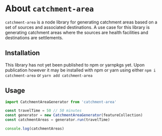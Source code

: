 # About `catchment-area`
`catchment-area` is a node library for generating catchment areas based on a set of sources and associated destinations. A use case for this library is generating catchment areas where the sources are health facilities and destinations are settlements.

## Installation
This library has not yet been published to npm or yarnpkgs yet. Upon publication however it may be installed with npm or yarn using either `npm i catchment-area` or `yarn add catchment-area`

## Usage
```javascript
import CatchmentAreaGenerator from 'catchment-area'

const travelTime = 50 // 50 minutes
const generator = new CatchmentAreaGenerator(featureCollection)
const catchmentAreas = generator.run(travelTime)

console.log(catchmentAreas)
```